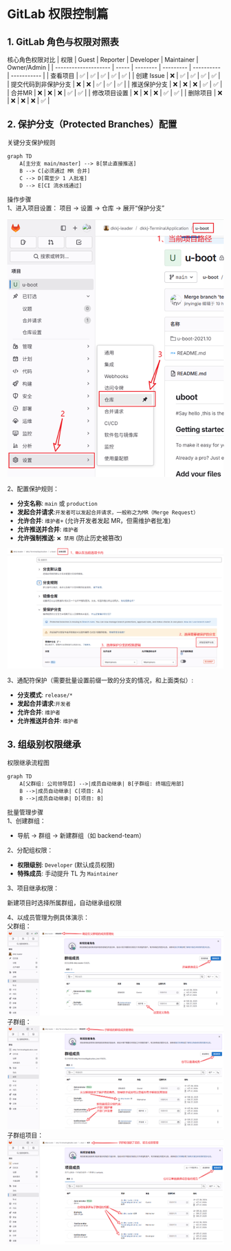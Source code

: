 # GitLab 权限控制篇
## 1. GitLab 角色与权限对照表
核心角色权限对比
| 权限                 | Guest | Reporter | Developer | Maintainer | Owner/Admin |
| -------------------- | ----- | -------- | --------- | ---------- | ----------- |
| 查看项目             | ✅     | ✅        | ✅         | ✅          | ✅           |
| 创建 Issue           | ❌     | ✅        | ✅         | ✅          | ✅           |
| 提交代码到非保护分支 | ❌     | ❌        | ✅         | ✅          | ✅           |
| 推送保护分支         | ❌     | ❌        | ❌         | ✅          | ✅           |
| 合并MR               | ❌     | ❌        | ❌         | ✅          | ✅           |
| 修改项目设置         | ❌     | ❌        | ❌         | ✅          | ✅           |
| 删除项目             | ❌     | ❌        | ❌         | ❌          | ✅           |

## 2. 保护分支（Protected Branches）配置
关键分支保护规则
```mermaid
graph TD
    A[主分支 main/master] --> B[禁止直接推送]
    B --> C[必须通过 MR 合并]
    C --> D[需至少 1 人批准]
    D --> E[CI 流水线通过]
```
操作步骤<br>
1、进入项目设置：
项目 → 设置 → 仓库 → 展开“保护分支”

![](../images/createProtectBranch.png)

2、配置保护规则：
- **分支名称**: `main` 或 `production`
- **发起合并请求**:`开发者可以发起合并请求，一般称之为MR（Merge Request）`
- **允许合并**: `维护者+` (允许开发者发起 MR，但需维护者批准)
- **允许推送并合并**: `维护者`
- **允许强制推送**: `❌ 禁用` (防止历史被篡改)

![](../images/createProtectBranch1.png)

3、通配符保护（需要批量设置前缀一致的分支的情况，和上面类似）:
- **分支模式**: `release/*`
- **发起合并请求**:`开发者`
- **允许合并**: `维护者`
- **允许推送并合并**: `维护者`

## 3. 组级别权限继承

权限继承流程图
```mermaid
graph TD
    A[父群组: 公司领导层] -->|成员自动继承| B[子群组: 终端应用部]
    B -->|成员自动继承| C[项目: A]
    B -->|成员自动继承| D[项目: B]
```
批量管理步骤<br>
1、创建群组：<br>
- 导航 → 群组 → 新建群组（如 backend-team）<br>

2、分配组权限：<br>
- **权限级别**: `Developer` (默认成员权限)
- **特殊成员**: 手动提升 TL 为 `Maintainer`

3、项目继承权限：

新建项目时选择所属群组，自动继承组权限

4、以成员管理为例具体演示：<br>
父群组：<br>
![](../images/BaseGroup.png)
子群组：<br>
![](../images/ChildGroup.png)
子群组项目：<br>
![](../images/ChildGroupProject.png)